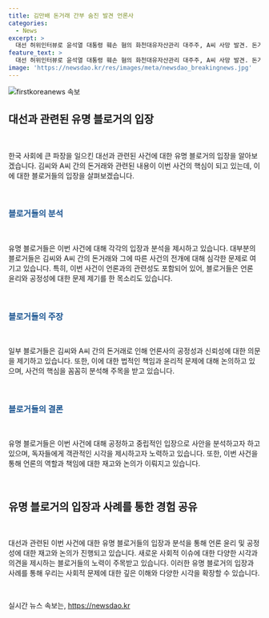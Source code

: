 ```yaml
---
title: 김만배 돈거래 간부 숨진 발견 언론사
categories:
  - News
excerpt: >
  대선 허위인터뷰로 윤석열 대통령 훼손 혐의 화천대유자산관리 대주주, A씨 사망 발견. 돈거래·우호적 기사 의혹. 20일 법정 출석, A씨 1억원 빌린 사실 확인, 기자 등 징계. 검찰, 기사 청탁 의심 압수수색. A씨 혐의 부인. 서울중앙지검, 애도 표명. 한국일보, 정상적 거래 아닌 것으로 보고 해고. 패소 판결.
feature_text: >
  대선 허위인터뷰로 윤석열 대통령 훼손 혐의 화천대유자산관리 대주주, A씨 사망 발견. 돈거래·우호적 기사 의혹. 20일 법정 출석, A씨 1억원 빌린 사실 확인, 기자 등 징계. 검찰, 기사 청탁 의심 압수수색. A씨 혐의 부인. 서울중앙지검, 애도 표명. 한국일보, 정상적 거래 아닌 것으로 보고 해고. 패소 판결.
image: 'https://newsdao.kr/res/images/meta/newsdao_breakingnews.jpg'
---
```


<p><img src="https://newsdao.kr/res/images/meta/newsdao_breakingnews.jpg" alt="firstkoreanews 속보" /></p>

<h2 data-ke-size="size26">대선과 관련된 유명 블로거의 입장</h2>

<p data-ke-size="size16">&nbsp;</p>

<p>한국 사회에 큰 파장을 일으킨 대선과 관련된 사건에 대한 유명 블로거의 입장을 알아보겠습니다. 김씨와 A씨 간의 돈거래와 관련된 내용이 이번 사건의 핵심이 되고 있는데, 이에 대한 블로거들의 입장을 살펴보겠습니다.</p>

<p data-ke-size="size16">&nbsp;</p>

<h3><b><span style="color: #1a5490;">블로거들의 분석</span></b></h3>

<p data-ke-size="size16">&nbsp;</p>

<p>유명 블로거들은 이번 사건에 대해 각각의 입장과 분석을 제시하고 있습니다. 대부분의 블로거들은 김씨와 A씨 간의 돈거래와 그에 따른 사건의 전개에 대해 심각한 문제로 여기고 있습니다. 특히, 이번 사건이 언론과의 관련성도 포함되어 있어, 블로거들은 언론 윤리와 공정성에 대한 문제 제기를 한 목소리도 있습니다.</p>

<p data-ke-size="size16">&nbsp;</p>

<h3><b><span style="color: #1a5490;">블로거들의 주장</span></b></h3>

<p data-ke-size="size16">&nbsp;</p>

<p>일부 블로거들은 김씨와 A씨 간의 돈거래로 인해 언론사의 공정성과 신뢰성에 대한 의문을 제기하고 있습니다. 또한, 이에 대한 법적인 책임과 윤리적 문제에 대해 논의하고 있으며, 사건의 핵심을 꼼꼼히 분석해 주목을 받고 있습니다.</p>

<p data-ke-size="size16">&nbsp;</p>

<h3><b><span style="color: #1a5490;">블로거들의 결론</span></b></h3>

<p data-ke-size="size16">&nbsp;</p>

<p>유명 블로거들은 이번 사건에 대해 공정하고 중립적인 입장으로 사안을 분석하고자 하고 있으며, 독자들에게 객관적인 시각을 제시하고자 노력하고 있습니다. 또한, 이번 사건을 통해 언론의 역할과 책임에 대한 재고와 논의가 이뤄지고 있습니다.</p>

<p data-ke-size="size16">&nbsp;</p>

<h2 data-ke-size="size26">유명 블로거의 입장과 사례를 통한 경험 공유</h2>

<p data-ke-size="size16">&nbsp;</p>

<p>대선과 관련된 이번 사건에 대한 유명 블로거들의 입장과 분석을 통해 언론 윤리 및 공정성에 대한 재고와 논의가 진행되고 있습니다. 새로운 사회적 이슈에 대한 다양한 시각과 의견을 제시하는 블로거들의 노력이 주목받고 있습니다. 이러한 유명 블로거의 입장과 사례를 통해 우리는 사회적 문제에 대한 깊은 이해와 다양한 시각을 확장할 수 있습니다.</p>

<p data-ke-size="size16">&nbsp;</p>
실시간 뉴스 속보는, <a href="https://newsdao.kr" rel="dofollow">https://newsdao.kr</a>


